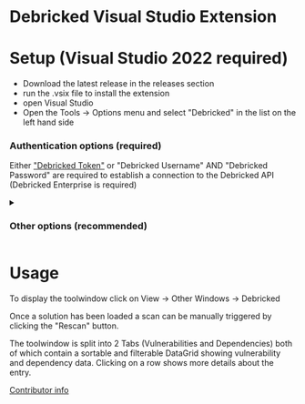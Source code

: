 # Debricked Visual Studio Extension


# Setup (Visual Studio 2022 required)

- Download the latest release in the releases section
- run the .vsix file to install the extension
- open Visual Studio
- Open the Tools -> Options menu and select "Debricked" in the list on the left hand side

### Authentication options (required)
Either ["Debricked Token"](https://docs.debricked.com/product/administration/generate-access-token) or "Debricked Username" AND "Debricked Password" are required to establish a connection to the Debricked API (Debricked Enterprise is required)

<details>
 <summary><h3>Other options (recommended)</h3></summary>

### Connection options (optional)
Configure an optional proxy and enable "Ignore certificate errors" if required

### Scan settings (recommended)
- Data refresh interval: Number of hours until a full data refresh is done. Until the timeout is reached the extension incrementally updates collected data to reduce the number of API calls.
- Enable Fingerprinting: If enabled the debricked scan will include a [binary fingerprint analysis](https://docs.debricked.com/tools-and-integrations/cli/debricked-cli/file-fingerprinting)
- Exclusions: Items to exclude during resolve and scan actions (one per line)
- Scan entire Solution: If enabled the entire solution (all projects) is scanned. If disabled only the active project is scanned.
- **Repository type**: See description below
- **Persistent repository mapping strategy**: See description below
- **Temporary repository mapping strategy**: See description below


Repository mapping:

There are two types of repository mapping the extension can use, the chosen repository type and associated mapping strategy have a major impact on data retention and hygiene in your Debricked tenant.
The two types of repositories are "persistent" and "temporary" repositories. 


Persistent Repositories:

When using a persistent repository the extension will map a Visual Studio solution or project to a Debricked repository (either existing or automatically created). The repository in question will persist and each consecutive scan will be uploaded to the mapped repository. Be aware that Debricked essentially overwrites old results with new ones. Dont apply this on repositories you are actually using to monitor your pipeline health.
When using a persistent repository the extension will incrementally pull new scan results to preserve API calls.

For persistent repositories there are 3 mapping strategy options:
- AutoDetectThenSolutionName: The extension will run ["debricked scan"](https://docs.debricked.com/tools-and-integrations/cli/debricked-cli#scan) without the -repository and -commit parameter the first time a project is scanned. If the debricked CLI fails to detect a repository the solution- or projectname will be used as the repository name.
- AutoDetectThenRepoID: The extension will run ["debricked scan"](https://docs.debricked.com/tools-and-integrations/cli/debricked-cli#scan) without the -repository and -commit parameter the first time a project is scanned. If the debricked CLI fails to detect a repository the extension will present the user with a list of existing repositories to choose from.
- AlwaysAskRepoID: The extension will always present the user with a list of existing repositories to choose from.

Temporary Repositories:

When using a temporary repository the extension will create a repository for each scan. The repository will be deleted automatically once results have been pulled from the API. 
Mapping strategies for temporary repositories enable you to link these temporary repositories with an existing persistent one. This mapping is used by the extension to copy any applicable rules from the mapped repository to ensure proper policy validation.

For temporary repositories there are 2 mapping strategy options:
- AlwaysAskRepoID: The extension will always present the user with a list of existing repositories to choose from.
- NoMapping: No mapping is applied, only rules marked as default rules will be evaluated.

### Triggers (optional)
- After build (always): Triggers a rescan after the Solution or Project is built, regardless of the build being followed by a debug session
- After build (unless debugging): Triggers a rescan after the Solution or Project is built, unless the build is followed by a debug session
- On reference added: Triggers a rescan when a reference is added (currently supported for C#, VB .net Framework projects)
  
</details>


# Usage
To display the toolwindow click on View -> Other Windows -> Debricked

Once a solution has been loaded a scan can be manually triggered by clicking the "Rescan" button.

The toolwindow is split into 2 Tabs (Vulnerabilities and Dependencies) both of which contain a sortable and filterable DataGrid showing vulnerability and dependency data. Clicking on a row shows more details about the entry.


[Contributor info](https://github.com/Debricked-Community/DebrickedVSE/blob/master/CONTRIBUTING.md)
